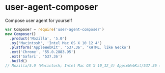 user-agent-composer
===================

Compose user agent for yourself

```js
var Composer = require('user-agent-composer')
new Composer()
  .product('Mozilla', '5.0')
  .os('Macintosh', 'Intel Mac OS X 10_12_4')
  .platform('AppleWebKit', '537.36', 'KHTML, like Gecko')
  .ext('Chrome', '55.0.2883.95')
  .ext('Safari', '537.36')
  .build()
// Mozilla/5.0 (Macintosh; Intel Mac OS X 10_12_4) AppleWebKit/537.36 (KHTML, like Gecko) Chrome/55.0.2883.95 Safari/537.36
```
